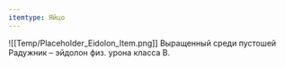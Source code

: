 ```yaml
---
itemtype: Яйцо
---
```

![[Temp/Placeholder_Eidolon_Item.png]]
Выращенный среди пустошей Радужник – эйдолон физ. урона класса B.

